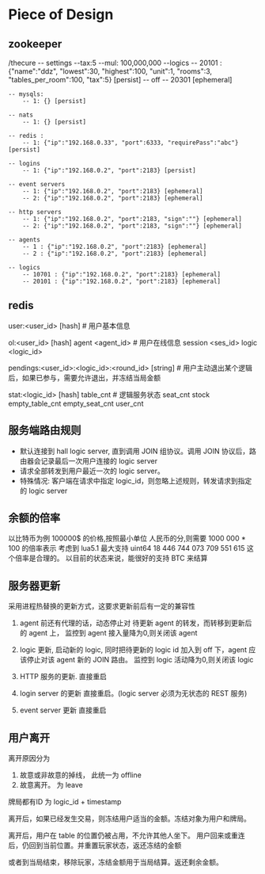# Piece of Design


## zookeeper

/thecure
    -- settings
        --tax:5
        --mul: 100,000,000
        --logics
            -- 20101 : {"name":"ddz", "lowest":30, "highest":100, "unit":1,
                   "rooms":3, "tables_per_room":100, "tax":5} [persist]
    -- off
        -- 20301 [ephemeral]

    -- mysqls:
        -- 1: {} [persist]

    -- nats
        -- 1: {} [persist]

    -- redis : 
        -- 1: {"ip":"192.168.0.33", "port":6333, "requirePass":"abc"} [persist]

    -- logins
        -- 1: {"ip":"192.168.0.2", "port":2183} [persist]

    -- event servers
        -- 1: {"ip":"192.168.0.2", "port":2183} [ephemeral]
        -- 2: {"ip":"192.168.0.2", "port":2183} [ephemeral]

    -- http servers
        -- 1: {"ip":"192.168.0.2", "port":2183, "sign":""} [ephemeral]
        -- 2: {"ip":"192.168.0.2", "port":2183, "sign":""} [ephemeral]

    -- agents
        -- 1 : {"ip":"192.168.0.2", "port":2183} [ephemeral]
        -- 2 : {"ip":"192.168.0.2", "port":2183} [ephemeral]

    -- logics
        -- 10701 : {"ip":"192.168.0.2", "port":2183} [ephemeral]
        -- 20101 : {"ip":"192.168.0.2", "port":2183} [ephemeral]

## redis

user:<user_id> [hash] <user metadata>   # 用户基本信息

ol:<user_id>   [hash] agent <agent_id>  # 用户在线信息
                      session <ses_id>
                      logic <logic_id>

pendings:<user_id>:<logic_id>:<round_id> [string] <uint64>     # 用户主动退出某个逻辑后，如果已参与，需要允许退出，并冻结当局金额

stat:<logic_id> [hash]  table_cnt <uint32>          # 逻辑服务状态
                        seat_cnt <uint32>
                        stock    <uint64>
                        empty_table_cnt <uint32>
                        empty_seat_cnt <uint32>
                        user_cnt   <uint32>




## 服务端路由规则

- 默认连接到 hall logic server, 直到调用 JOIN 组协议。调用 JOIN 协议后，路由器会记录最后一次用户连接的 logic server
- 请求全部转发到用户最近一次的 logic server。
- 特殊情况: 客户端在请求中指定 logic_id，则忽略上述规则，转发请求到指定的 logic server


## 余额的倍率

以比特币为例 100000$ 的价格,按照最小单位 人民币的分,则需要 1000 000 * 100 的倍率表示
考虑到 lua5.1 最大支持 uint64 18 446 744 073 709 551 615
这个倍率是合理的。
以目前的状态来说，能很好的支持 BTC 来结算


## 服务器更新

采用进程热替换的更新方式，这要求更新前后有一定的兼容性


1. agent 前还有代理的话，动态停止对 待更新 agent 的转发，而转移到更新后的 agent 上，
    监控到 agent 接入量降为0,则关闭该 agent 

2. logic 更新, 启动新的 logic, 同时把待更新的 logic id 加入到 off 下，agent 应该停止对该 agent 新的 JOIN 路由。
    监控到 logic 活动降为0,则关闭该 logic
    
3. HTTP 服务的更新. 直接重启

4. login server 的更新 直接重启。(logic server 必须为无状态的 REST 服务)

5. event server 更新 直接重启


## 用户离开

离开原因分为

1. 故意或非故意的掉线， 此统一为 offline
2. 故意离开。 为 leave

牌局都有ID 为 logic_id + timestamp

离开后，如果已经发生交易，则冻结用户适当的金额。冻结对象为用户和牌局。

离开后，用户在 table 的位置仍被占用，不允许其他人坐下。
用户回来或重连后，仍回到当前位置。并重置玩家状态，返还冻结的金额

或者到当局结束，移除玩家，冻结金额用于当局结算。返还剩余金额。


